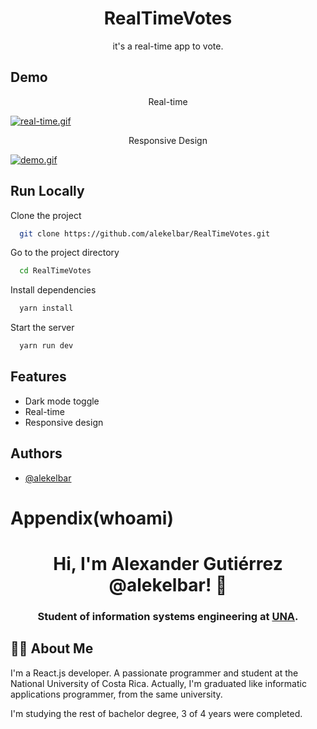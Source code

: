 <h1 align="center">RealTimeVotes</h1>

<p align="center">
it's a real-time app to vote.
</p>

## Demo

<p align="center"> Real-time</p>

[![real-time.gif](https://i.postimg.cc/d0GhrswY/real-time.gif)](https://postimg.cc/bGNYjjZC)

<p align="center">Responsive Design</p>

[![demo.gif](https://i.postimg.cc/YqyLwDbJ/demo.gif)](https://postimg.cc/jLPSHcVX)

## Run Locally

Clone the project

```bash
  git clone https://github.com/alekelbar/RealTimeVotes.git
```

Go to the project directory

```bash
  cd RealTimeVotes
```

Install dependencies

```bash
  yarn install
```

Start the server

```bash
  yarn run dev
```

## Features

- Dark mode toggle
- Real-time
- Responsive design

## Authors

- [@alekelbar](https://www.github.com/alekelbar)


# Appendix(whoami)

<h1 align="center">Hi, I'm Alexander Gutiérrez @alekelbar! 👋</h1>

<h3 align="center">Student of information systems engineering at <a href="https://www.una.ac.cr/">UNA</a>.</h3>

## :man_student: About Me
I'm a React.js developer. A passionate programmer and student at the National University of Costa Rica. Actually, I'm graduated like informatic applications programmer, from the same university.

I'm studying the rest of bachelor degree, 3 of 4 years were completed.
